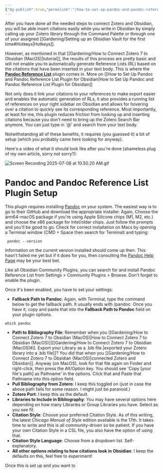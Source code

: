 ```yaml
---
{"dg-publish":true,"permalink":"/how-to-set-up-pandoc-and-pandoc-reference-list-plugin-for-obsidian/","created":"2025-07-08T14:55:22.062+08:00","updated":"2025-07-10T07:35:17.220+08:00"}
---
```


After you have done all the needed steps to connect Zotero and Obsidian, you will be able insert citations easily while you write in Obsidian by simply calling up your Zotero library through the Command Palette or through one of your assigned [[Gardening/Setting up an Obsidian Vault for the first time#Hotkeys\|Hotkeys]].

However, as mentioned in that [[Gardening/How to Connect Zotero 7 to Obsidian (MacOS)\|tutorial]], the results of this process are pretty basic and will not enable you to automatically generate Reference Lists (RL) based on the citations that have been inserted in your text body. This is where the **[Pandoc Reference List](https://github.com/mgmeyers/obsidian-pandoc-reference-list)** plugin comes in. More on [[How to Set Up Pandoc and Pandoc Reference List Plugin for Obsidian\|How to Set Up Pandoc and Pandoc Reference List Plugin for Obsidian]]

Not only does it link your citations to your references to make export easier and enables the automatic generation of RLs, it also provides a running list of references on your right sidebar on Obsidian and allows for hovering over a citation to quickly see its corresponding reference. Most importantly, at least for me, this plugin reduces friction from looking up and inserting citations because you don't need to bring up the Zotero Search Bar anymore. You can just type in '@' and search from your text body.

Notwithstanding all of these benefits, it requires (you guessed it) a bit of setup (which you probably came here looking for anyway).

Here's a video of what it should look like after you're done (shameless plug of my own article, sorry not sorry?):

![Screen Recording 2025-07-08 at 10.50.20 AM.gif](/img/user/Extras/Screen%20Recording%202025-07-08%20at%2010.50.20%20AM.gif)
# Pandoc and Pandoc Reference List Plugin Setup

This plugin requires installing [Pandoc](https://github.com/jgm/pandoc/releases/tag/3.7.0.2) on your system. The easiest way is to go to their GitHub and download the appropriate installer. Again, Choose the arm64-macOS package if you're using Apple Silicone chips (M1, M2, etc.) and choose the x86 package for Intel/older chips. Just follow the prompts and you'll be good to go. Check for correct installation on Macs by opening a Terminal window (CMD + Space then search for Terminal) and typing:

```
 pandoc --version
```

Information on the current version installed should come up then. This hasn't failed me yet but if it does for you, then consulting the [Pandoc Help Page]() may be your best bet.

Like all Obsidian Community Plugins, you can search for and install Pandoc Reference List from Settings > Community Plugins > Browse. Don't forget to enable the plugin.

Once it's been enabled, you have to set your settings:
- **Fallback Path to Pandoc**: Again, with Terminal, type the command below to get the fallback path. It usually ends with /pandoc. Once you have it, copy and paste that into the **Fallback Path to Pandoc** field on your plugin options.

```
which pandoc
```

- **Path to Bibliography File**: Remember when you [[Gardening/How to Connect Zotero 7 to Obsidian (MacOS)\|How to Connect Zotero 7 to Obsidian (MacOS)]][[Gardening/How to Connect Zotero 7 to Obsidian (MacOS)#2. Export your Library as a .bib file.\|exported your Zotero library into a .bib file]]? You did that when you [[Gardening/How to Connect Zotero 7 to Obsidian (MacOS)\|connected Zotero and Obsidian]]. Anyway (on MacOS), look for that file again on Finder and right-click, then press the Alt/Option key. You should see 'Copy [your file's path] as Pathname' in the options. Click that and Paste that Pathname into this option field.
- **Pull Bibliography from Zotero**: I keep this toggled on (just in case the above path fails for some reason. I might just be paranoid.)
- **Zotero Port**: I keep this as the default.
- **Libraries to Include in Bibliography**: You may have several options here depending on how many Libraries or Group Libraries you have. Select as you see fit.
- **Citation Style**: Choose your preferred Citation Style. As of this writing, the latest *Chicago Manual of Style* edition available is the 17th. It takes time to write and this is all community-driven so be patient. If you have your own Citation Style in a CSL file, you also have the option of using that.
- **Citation Style Language**: Choose from a dropdown list. Self-explanatory.
- **All other options relating to how citations look in Obsidian**: I keep the defaults on this, feel free to experiment!

Once this is set up and you want to 